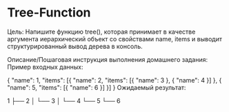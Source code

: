 # Tree-Function
Цель:
Напишите функцию tree(), которая принимает в качестве аргумента иерархический объект со свойствами name, items и выводит структурированный вывод дерева в консоль.


Описание/Пошаговая инструкция выполнения домашнего задания:
Пример входных данных:

{
"name": 1,
"items": [{
"name": 2,
"items": [{ "name": 3 }, { "name": 4 }]
}, {
"name": 5,
"items": [{ "name": 6 }]
}]
}
Ожидаемый результат:

1
├── 2
│ └── 3
│ └── 4
└── 5
└── 6
